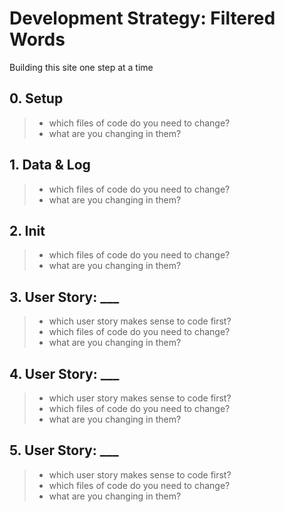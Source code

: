 # Development Strategy: Filtered Words

Building this site one step at a time

## 0. Setup

> - which files of code do you need to change?
> - what are you changing in them?

## 1. Data & Log

> - which files of code do you need to change?
> - what are you changing in them?

## 2. Init

> - which files of code do you need to change?
> - what are you changing in them?

## 3. User Story: \_\_\_

> - which user story makes sense to code first?
> - which files of code do you need to change?
> - what are you changing in them?

## 4. User Story: \_\_\_

> - which user story makes sense to code first?
> - which files of code do you need to change?
> - what are you changing in them?

## 5. User Story: \_\_\_

> - which user story makes sense to code first?
> - which files of code do you need to change?
> - what are you changing in them?
